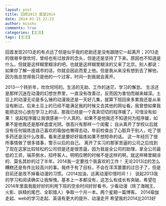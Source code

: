 ```yaml
---
layout: post
title: 回顾2013 展望2014
date: 2014-01-15 22:23
author: misshu
comments: true
categories: [生活]
tags: [生活]
---
```

回首发现2013走的有点远了但是似乎我的悲剧还是没有跟随它一起离开；2013走的很艰辛很坎坷，曾经也有过放弃的念头，但是还是坚持了下来。原因也不知道是什么，但就是这样糊里糊涂的吧。也就是这样糊里糊涂的又来了北京。别人都说：如果你了解一座城市的话，你就会因此而爱上他。但是我从来没有想到去了解他，因为我总觉得我只是他的一个过客，时间一到我就会离开。

2013一个转折年，坎坎坷坷的。生活的无助、工作的迷茫、学习的懈怠。
生活还是那样沉迷在动漫的幻想世界里，一直没有改善过，反而因为害怕而越来越深。土豆上的动漫无论是多么锉的动漫我还是一天好几集，就算下班回来多累我还是从来没有断过。后来土豆上的已经不能满足我的时候又去其他的网址看。我曾想如果我能把这份心放在学习上的话，那我已经是一个真真切切的程序媛了。可惜没有如果！
说起程序媛让我很感谢一个人真的。如果不是他我还不知道何为程序媛，如果不是他我还是那样虚度光阴。很高兴有那样一个闺蜜；
自从离开了学校以后就没有任何锻炼连自己喜欢的瑜伽也懒得去动，年前检查出了心脏异于别人，吃了很多药还是没什么改善。看来还是要好好锻炼如果不想短命的话。
这一年经历了很所事情做了很多错事，警示以后的自己。
离开了实习的那家苦逼的公司之后找到了现在这家比较轻松的公司但是还是很苦逼，因为我是全公司的助理，拿全公司最低的工资，端茶倒水，招呼客人。明明应聘的时候不是这样的啊。就这样稀里糊涂的、莫名其妙的过了半年。2014我一定要找个我喜欢的工作！
无论2013过的怎么糟糕还是有件比较高兴的事。我终于有了目标，不会在浑浑噩噩的过日子了，但是目前还是改不掉看动漫的习惯。（2014加油，远离动漫珍惜时间！）
说起2013我的学习和阅读确实让我惭愧。基本上一本都没有，这怎么有成长有突破。希望在2014年里面我能好好的利用下班的空余时间好好看书，少看动漫（除了海贼王、火影、妖精的尾巴、全职猎人）争取一个月一本。两个星期一篇博客。
2014瑜伽走起、web的学习走起、英语有更大的提升、动漫走开
希望我的2014比2013好
